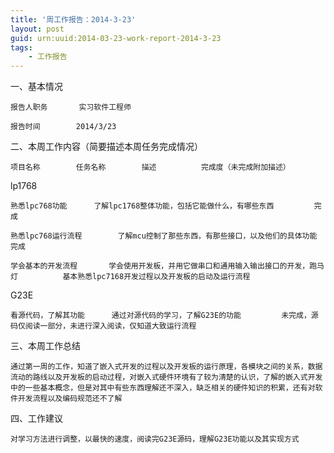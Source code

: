 ```yaml
---
title: '周工作报告：2014-3-23'
layout: post
guid: urn:uuid:2014-03-23-work-report-2014-3-23
tags:
    - 工作报告
---
```


一、基本情况	

    报告人职务		实习软件工程师	
    
    报告时间		2014/3/23				
    
二、本周工作内容（简要描述本周任务完成情况）		

    项目名称		任务名称		描述			完成度（未完成附加描述）

lp1768

    熟悉lpc768功能		了解lpc1768整体功能，包括它能做什么，有哪些东西			完成

    熟悉lpc768运行流程		了解mcu控制了那些东西，有那些接口，以及他们的具体功能			完成
        
    学会基本的开发流程		学会使用开发板，并用它做串口和通用输入输出接口的开发，跑马灯			基本熟悉lpc7168开发过程以及开发板的启动及运行流程

G23E

    看源代码，了解其功能		通过对源代码的学习，了解G23E的功能			未完成，源码仅阅读一部分，未进行深入阅读，仅知道大致运行流程

三、本周工作总结	

    通过第一周的工作，知道了嵌入式开发的过程以及开发板的运行原理，各模块之间的关系，数据流动的路线以及开发板的启动过程，对嵌入式硬件环境有了较为清楚的认识，了解的嵌入式开发中的一些基本概念，但是对其中有些东西理解还不深入，缺乏相关的硬件知识的积累，还有对软件开发流程以及编码规范还不了解							

四、工作建议		

    对学习方法进行调整，以最快的速度，阅读完G23E源码，理解G23E功能以及其实现方式							
